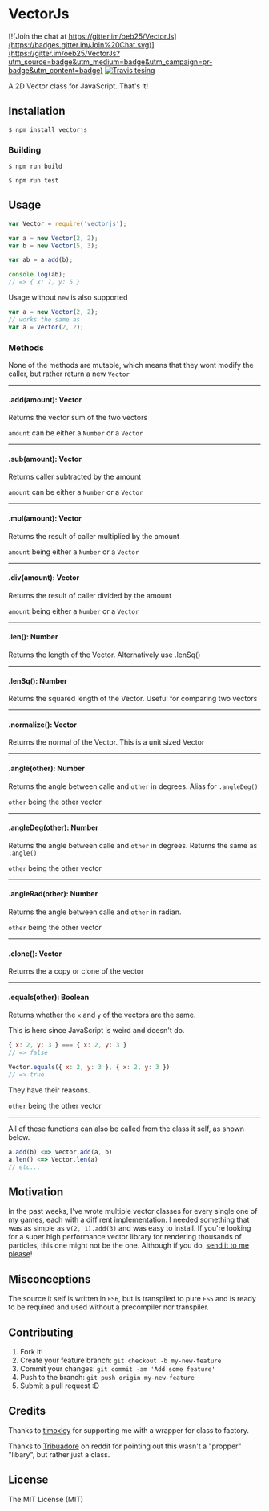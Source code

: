 # VectorJs

[![Join the chat at https://gitter.im/oeb25/VectorJs](https://badges.gitter.im/Join%20Chat.svg)](https://gitter.im/oeb25/VectorJs?utm_source=badge&utm_medium=badge&utm_campaign=pr-badge&utm_content=badge)
[![Travis tesing](https://travis-ci.org/oeb25/VectorJs.svg?branch=master)](https://travis-ci.org/oeb25/VectorJs)

A 2D Vector class for JavaScript. That's it!

## Installation

`$ npm install vectorjs`

### Building

`$ npm run build`

`$ npm run test`

## Usage

```javascript
var Vector = require('vectorjs');

var a = new Vector(2, 2);
var b = new Vector(5, 3);

var ab = a.add(b);

console.log(ab);
// => { x: 7, y: 5 }
```

Usage without `new` is also supported

```javascript
var a = new Vector(2, 2);
// works the same as
var a = Vector(2, 2);
```

### Methods

None of the methods are mutable, which means that they wont modify the caller, but rather return a new `Vector`

---

#### .add(amount): Vector

Returns the vector sum of the two vectors

`amount` can be either a `Number` or a `Vector`

---

#### .sub(amount): Vector

Returns caller subtracted by the amount

`amount` can be either a `Number` or a `Vector`

---

#### .mul(amount): Vector

Returns the result of caller multiplied by the amount

`amount` being either a `Number` or a `Vector`

---

#### .div(amount): Vector

Returns the result of caller divided by the amount

`amount` being either a `Number` or a `Vector`

---

#### .len(): Number

Returns the length of the Vector. Alternatively use .lenSq()

---

#### .lenSq(): Number

Returns the squared length of the Vector. Useful for comparing two vectors

---

#### .normalize(): Vector

Returns the normal of the Vector. This is a unit sized Vector

---

#### .angle(other): Number

Returns the angle between calle and `other` in degrees. Alias for `.angleDeg()`

`other` being the other vector

---

#### .angleDeg(other): Number

Returns the angle between calle and `other` in degrees. Returns the same as `.angle()`

`other` being the other vector

---

#### .angleRad(other): Number

Returns the angle between calle and `other` in radian.

`other` being the other vector

---

#### .clone(): Vector

Returns the a copy or clone of the vector

---

#### .equals(other): Boolean

Returns whether the `x` and `y` of the vectors are the same.

This is here since JavaScript is weird and doesn't do.

```javascript
{ x: 2, y: 3 } === { x: 2, y: 3 }
// => false

Vector.equals({ x: 2, y: 3 }, { x: 2, y: 3 })
// => true
```

They have their reasons.

`other` being the other vector

---

All of these functions can also be called from the class it self, as shown below.

```javascript
a.add(b) <=> Vector.add(a, b)
a.len() <=> Vector.len(a)
// etc...
```

## Motivation

In the past weeks, I've wrote multiple vector classes for every single one of my games, each with a diff rent implementation. I needed something that was as simple as `v(2, 1).add(3)` and was easy to install. If you're looking for a super high performance vector library for rendering thousands of particles, this one might not be the one. Although if you do, [send it to me please](mailto:lvrmlbvng@gmail.com)!

## Misconceptions

The source it self is written in `ES6`, but is transpiled to pure `ES5` and is ready to be required and used without a precompiler nor transpiler.

## Contributing

1. Fork it!
2. Create your feature branch: `git checkout -b my-new-feature`
3. Commit your changes: `git commit -am 'Add some feature'`
4. Push to the branch: `git push origin my-new-feature`
5. Submit a pull request :D

## Credits

Thanks to [timoxley](https://github.com/timoxley/to-factory) for supporting me with a wrapper for class to factory.

Thanks to [Tribuadore](http://www.reddit.com/user/Tribuadore) on reddit for pointing out this wasn't a "propper" "libary", but rather just a class.

## License

The MIT License (MIT)

